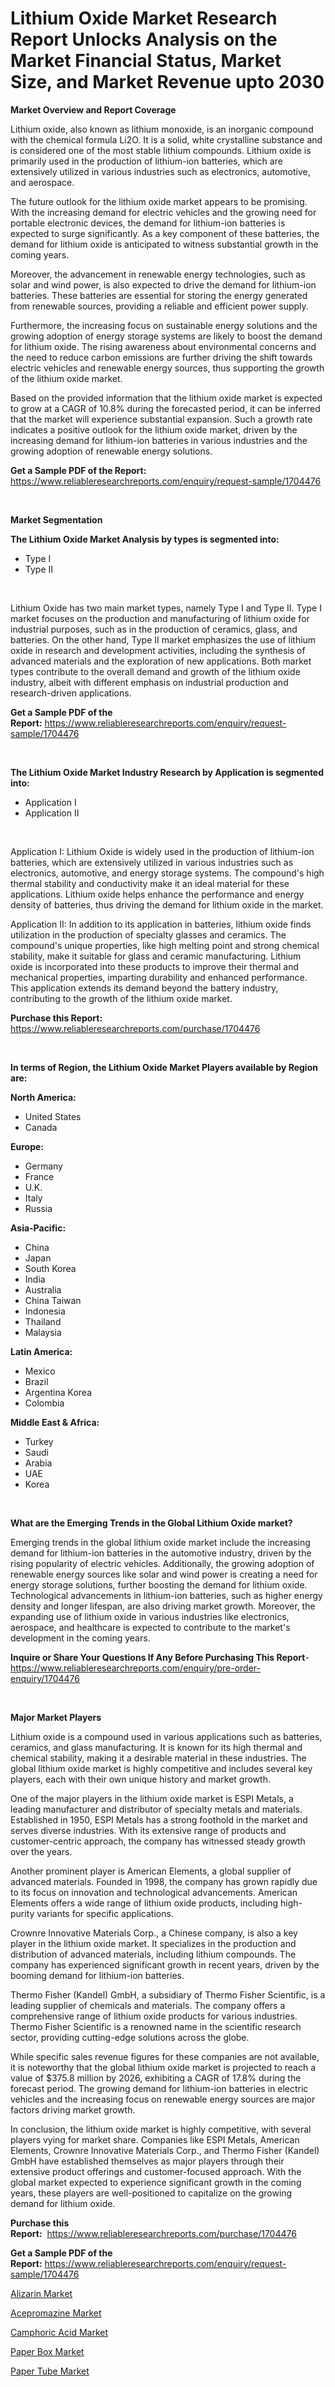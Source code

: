 <p><h1>Lithium Oxide Market Research Report Unlocks Analysis on the Market Financial Status, Market Size, and Market Revenue upto 2030</h1></p><p><strong>Market Overview and Report Coverage</strong></p>
<p><p>Lithium oxide, also known as lithium monoxide, is an inorganic compound with the chemical formula Li2O. It is a solid, white crystalline substance and is considered one of the most stable lithium compounds. Lithium oxide is primarily used in the production of lithium-ion batteries, which are extensively utilized in various industries such as electronics, automotive, and aerospace.</p><p>The future outlook for the lithium oxide market appears to be promising. With the increasing demand for electric vehicles and the growing need for portable electronic devices, the demand for lithium-ion batteries is expected to surge significantly. As a key component of these batteries, the demand for lithium oxide is anticipated to witness substantial growth in the coming years.</p><p>Moreover, the advancement in renewable energy technologies, such as solar and wind power, is also expected to drive the demand for lithium-ion batteries. These batteries are essential for storing the energy generated from renewable sources, providing a reliable and efficient power supply.</p><p>Furthermore, the increasing focus on sustainable energy solutions and the growing adoption of energy storage systems are likely to boost the demand for lithium oxide. The rising awareness about environmental concerns and the need to reduce carbon emissions are further driving the shift towards electric vehicles and renewable energy sources, thus supporting the growth of the lithium oxide market.</p><p>Based on the provided information that the lithium oxide market is expected to grow at a CAGR of 10.8% during the forecasted period, it can be inferred that the market will experience substantial expansion. Such a growth rate indicates a positive outlook for the lithium oxide market, driven by the increasing demand for lithium-ion batteries in various industries and the growing adoption of renewable energy solutions.</p></p>
<p><strong>Get a Sample PDF of the Report:</strong> <a href="https://www.reliableresearchreports.com/enquiry/request-sample/1704476">https://www.reliableresearchreports.com/enquiry/request-sample/1704476</a></p>
<p>&nbsp;</p>
<p><strong>Market Segmentation</strong></p>
<p><strong>The Lithium Oxide Market Analysis by types is segmented into:</strong></p>
<p><ul><li>Type I</li><li>Type II</li></ul></p>
<p>&nbsp;</p>
<p><p>Lithium Oxide has two main market types, namely Type I and Type II. Type I market focuses on the production and manufacturing of lithium oxide for industrial purposes, such as in the production of ceramics, glass, and batteries. On the other hand, Type II market emphasizes the use of lithium oxide in research and development activities, including the synthesis of advanced materials and the exploration of new applications. Both market types contribute to the overall demand and growth of the lithium oxide industry, albeit with different emphasis on industrial production and research-driven applications.</p></p>
<p><strong>Get a Sample PDF of the Report:</strong>&nbsp;<a href="https://www.reliableresearchreports.com/enquiry/request-sample/1704476">https://www.reliableresearchreports.com/enquiry/request-sample/1704476</a></p>
<p>&nbsp;</p>
<p><strong>The Lithium Oxide Market Industry Research by Application is segmented into:</strong></p>
<p><ul><li>Application I</li><li>Application II</li></ul></p>
<p>&nbsp;</p>
<p><p>Application I: Lithium Oxide is widely used in the production of lithium-ion batteries, which are extensively utilized in various industries such as electronics, automotive, and energy storage systems. The compound's high thermal stability and conductivity make it an ideal material for these applications. Lithium oxide helps enhance the performance and energy density of batteries, thus driving the demand for lithium oxide in the market.</p><p>Application II: In addition to its application in batteries, lithium oxide finds utilization in the production of specialty glasses and ceramics. The compound's unique properties, like high melting point and strong chemical stability, make it suitable for glass and ceramic manufacturing. Lithium oxide is incorporated into these products to improve their thermal and mechanical properties, imparting durability and enhanced performance. This application extends its demand beyond the battery industry, contributing to the growth of the lithium oxide market.</p></p>
<p><strong>Purchase this Report:</strong>&nbsp; <a href="https://www.reliableresearchreports.com/purchase/1704476">https://www.reliableresearchreports.com/purchase/1704476</a></p>
<p>&nbsp;</p>
<p><strong>In terms of Region, the Lithium Oxide Market Players available by Region are:</strong></p>
<p>
    <p> <strong> North America: </strong>
        <ul>
            <li>United States</li>
            <li>Canada</li>
        </ul>
        </p> 
    <p> <strong> Europe: </strong>
        <ul>
            <li>Germany</li>
            <li>France</li>
            <li>U.K.</li>
            <li>Italy</li>
            <li>Russia</li>
        </ul>
        </p> 
    <p> <strong> Asia-Pacific: </strong>
        <ul>
            <li>China</li>
            <li>Japan</li>
            <li>South Korea</li>
            <li>India</li>
            <li>Australia</li>
            <li>China Taiwan</li>
            <li>Indonesia</li>
            <li>Thailand</li>
            <li>Malaysia</li>
        </ul>
        </p> 
    <p> <strong> Latin America: </strong>
        <ul>
            <li>Mexico</li>
            <li>Brazil</li>
            <li>Argentina Korea</li>
            <li>Colombia</li>
        </ul>
        </p> 
    <p> <strong> Middle East & Africa: </strong>
        <ul>
            <li>Turkey</li>
            <li>Saudi</li>
            <li>Arabia</li>
            <li>UAE</li>
            <li>Korea</li>
        </ul>
    </p>
    </p>
<p>&nbsp;</p>
<p><strong>What are the Emerging Trends in the Global Lithium Oxide market?</strong></p>
<p><p>Emerging trends in the global lithium oxide market include the increasing demand for lithium-ion batteries in the automotive industry, driven by the rising popularity of electric vehicles. Additionally, the growing adoption of renewable energy sources like solar and wind power is creating a need for energy storage solutions, further boosting the demand for lithium oxide. Technological advancements in lithium-ion batteries, such as higher energy density and longer lifespan, are also driving market growth. Moreover, the expanding use of lithium oxide in various industries like electronics, aerospace, and healthcare is expected to contribute to the market's development in the coming years.</p></p>
<p><strong>Inquire or Share Your Questions If Any Before Purchasing This Report</strong>- <a href="https://www.reliableresearchreports.com/enquiry/pre-order-enquiry/1704476">https://www.reliableresearchreports.com/enquiry/pre-order-enquiry/1704476</a></p>
<p>&nbsp;</p>
<p><strong>Major Market Players</strong></p>
<p><p>Lithium oxide is a compound used in various applications such as batteries, ceramics, and glass manufacturing. It is known for its high thermal and chemical stability, making it a desirable material in these industries. The global lithium oxide market is highly competitive and includes several key players, each with their own unique history and market growth.</p><p>One of the major players in the lithium oxide market is ESPI Metals, a leading manufacturer and distributor of specialty metals and materials. Established in 1950, ESPI Metals has a strong foothold in the market and serves diverse industries. With its extensive range of products and customer-centric approach, the company has witnessed steady growth over the years.</p><p>Another prominent player is American Elements, a global supplier of advanced materials. Founded in 1998, the company has grown rapidly due to its focus on innovation and technological advancements. American Elements offers a wide range of lithium oxide products, including high-purity variants for specific applications.</p><p>Crownre Innovative Materials Corp., a Chinese company, is also a key player in the lithium oxide market. It specializes in the production and distribution of advanced materials, including lithium compounds. The company has experienced significant growth in recent years, driven by the booming demand for lithium-ion batteries.</p><p>Thermo Fisher (Kandel) GmbH, a subsidiary of Thermo Fisher Scientific, is a leading supplier of chemicals and materials. The company offers a comprehensive range of lithium oxide products for various industries. Thermo Fisher Scientific is a renowned name in the scientific research sector, providing cutting-edge solutions across the globe.</p><p>While specific sales revenue figures for these companies are not available, it is noteworthy that the global lithium oxide market is projected to reach a value of $375.8 million by 2026, exhibiting a CAGR of 17.8% during the forecast period. The growing demand for lithium-ion batteries in electric vehicles and the increasing focus on renewable energy sources are major factors driving market growth.</p><p>In conclusion, the lithium oxide market is highly competitive, with several players vying for market share. Companies like ESPI Metals, American Elements, Crownre Innovative Materials Corp., and Thermo Fisher (Kandel) GmbH have established themselves as major players through their extensive product offerings and customer-focused approach. With the global market expected to experience significant growth in the coming years, these players are well-positioned to capitalize on the growing demand for lithium oxide.</p></p>
<p><strong>Purchase this Report:</strong>&nbsp;&nbsp;<a href="https://www.reliableresearchreports.com/purchase/1704476">https://www.reliableresearchreports.com/purchase/1704476</a></p>
<p></p>
<p><strong>Get a Sample PDF of the Report:</strong>&nbsp;<a href="https://www.reliableresearchreports.com/enquiry/request-sample/1704476">https://www.reliableresearchreports.com/enquiry/request-sample/1704476</a></p>
<p><p><a href="https://www.linkedin.com/pulse/alizarin-market-challenges-opportunities-growth-drivers-major-hsbic/">Alizarin Market</a></p><p><a href="https://www.linkedin.com/pulse/acepromazine-market-research-report-unlocks-analysis-financial-jtemc/">Acepromazine Market</a></p><p><a href="https://www.linkedin.com/pulse/decoding-camphoric-acid-market-deep-dive-latest-trends-segmentation-x8mxc/">Camphoric Acid Market</a></p><p><a href="https://medium.com/@shanieprice69879/paper-box-market-the-key-to-successful-business-strategy-forecast-till-2030-8eb9448ee110">Paper Box Market</a></p><p><a href="https://medium.com/@lottiejerde6456/paper-tube-market-analysis-and-sze-forecasted-for-period-from-2023-to-2030-1ef9dc60f480">Paper Tube Market</a></p></p>